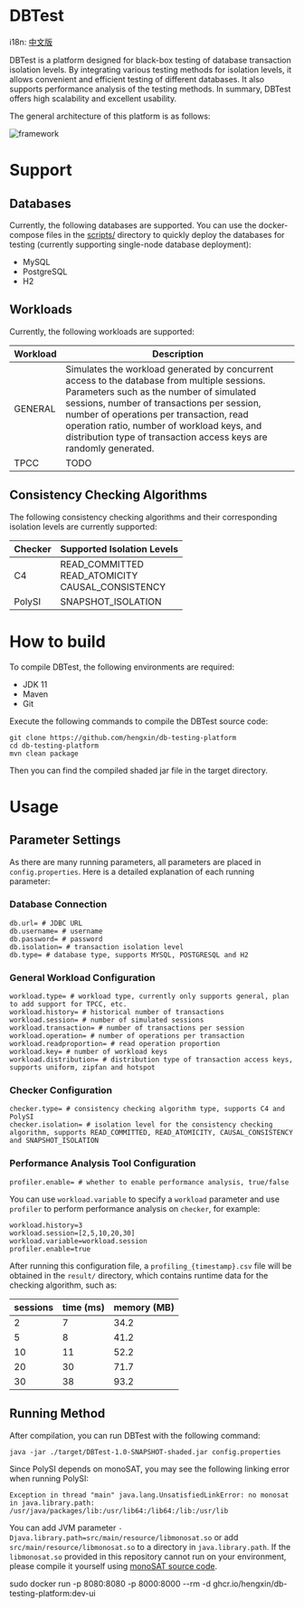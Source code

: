 # DBTest

i18n: [中文版](README_zh.md)

DBTest is a platform designed for black-box testing of database transaction isolation levels. By integrating various testing methods for isolation levels, it allows convenient and efficient testing of different databases. It also supports performance analysis of the testing methods. In summary, DBTest offers high scalability and excellent usability.

The general architecture of this platform is as follows:

![framework](framework.png)

# Support

## Databases

Currently, the following databases are supported. You can use the docker-compose files in the [scripts/](https://c.binjie.fun/scripts/) directory to quickly deploy the databases for testing (currently supporting single-node database deployment):

- MySQL
- PostgreSQL
- H2

## Workloads

Currently, the following workloads are supported:

| Workload | Description                                                  |
| -------- | ------------------------------------------------------------ |
| GENERAL  | Simulates the workload generated by concurrent access to the database from multiple sessions. Parameters such as the number of simulated sessions, number of transactions per session, number of operations per transaction, read operation ratio, number of workload keys, and distribution type of transaction access keys are randomly generated. |
| TPCC     | TODO                                                         |

## Consistency Checking Algorithms

The following consistency checking algorithms and their corresponding isolation levels are currently supported:

| Checker | Supported Isolation Levels                             |
| ------- | ------------------------------------------------------ |
| C4      | READ_COMMITTED<br>READ_ATOMICITY<br>CAUSAL_CONSISTENCY |
| PolySI  | SNAPSHOT_ISOLATION                                     |

# How to build

To compile DBTest, the following environments are required:

- JDK 11
- Maven
- Git

Execute the following commands to compile the DBTest source code:

```
git clone https://github.com/hengxin/db-testing-platform
cd db-testing-platform
mvn clean package
```

Then you can find the compiled shaded jar file in the target directory.

# Usage

## Parameter Settings

As there are many running parameters, all parameters are placed in `config.properties`. Here is a detailed explanation of each running parameter:

### Database Connection

```
db.url= # JDBC URL
db.username= # username
db.password= # password
db.isolation= # transaction isolation level
db.type= # database type, supports MYSQL, POSTGRESQL and H2
```

### General Workload Configuration

```
workload.type= # workload type, currently only supports general, plan to add support for TPCC, etc.
workload.history= # historical number of transactions
workload.session= # number of simulated sessions
workload.transaction= # number of transactions per session
workload.operation= # number of operations per transaction
workload.readproportion= # read operation proportion
workload.key= # number of workload keys
workload.distribution= # distribution type of transaction access keys, supports uniform, zipfan and hotspot
```

### Checker Configuration

```
checker.type= # consistency checking algorithm type, supports C4 and PolySI
checker.isolation= # isolation level for the consistency checking algorithm, supports READ_COMMITTED, READ_ATOMICITY, CAUSAL_CONSISTENCY and SNAPSHOT_ISOLATION
```

### Performance Analysis Tool Configuration

```
profiler.enable= # whether to enable performance analysis, true/false
```

You can use `workload.variable` to specify a `workload` parameter and use `profiler` to perform performance analysis on `checker`, for example:

```
workload.history=3
workload.session=[2,5,10,20,30]
workload.variable=workload.session
profiler.enable=true
```

After running this configuration file, a `profiling_{timestamp}.csv` file will be obtained in the `result/` directory, which contains runtime data for the checking algorithm, such as:

| sessions | time (ms) | memory (MB) |
| -------- | --------- | ----------- |
| 2        | 7         | 34.2        |
| 5        | 8         | 41.2        |
| 10       | 11        | 52.2        |
| 20       | 30        | 71.7        |
| 30       | 38        | 93.2        |

## Running Method

After compilation, you can run DBTest with the following command:

```
java -jar ./target/DBTest-1.0-SNAPSHOT-shaded.jar config.properties
```

Since PolySI depends on monoSAT, you may see the following linking error when running PolySI:

```
Exception in thread "main" java.lang.UnsatisfiedLinkError: no monosat in java.library.path: /usr/java/packages/lib:/usr/lib64:/lib64:/lib:/usr/lib
```

You can add JVM parameter `-Djava.library.path=src/main/resource/libmonosat.so` or add `src/main/resource/libmonosat.so` to a directory in `java.library.path`. If the `libmonosat.so` provided in this repository cannot run on your environment, please compile it yourself using [monoSAT source code](https://github.com/sambayless/monosat).

sudo docker run -p 8080:8080 -p 8000:8000 --rm -d ghcr.io/hengxin/db-testing-platform:dev-ui